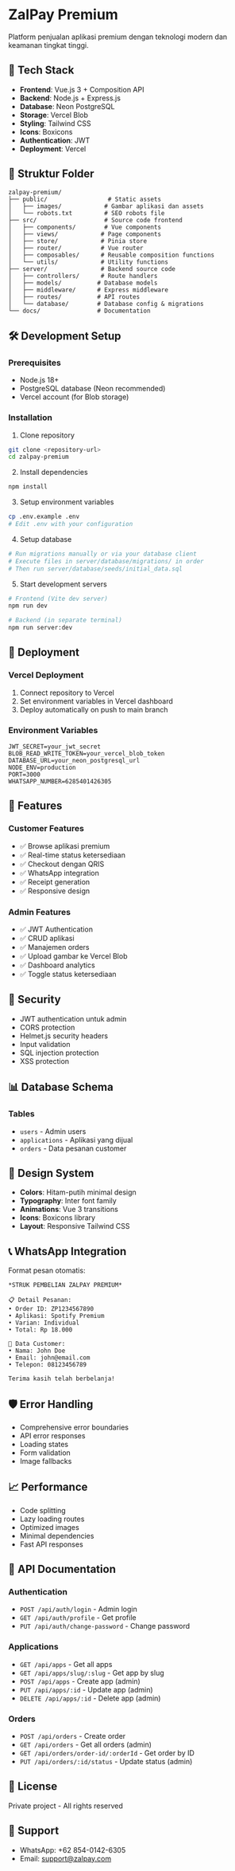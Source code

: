 # ZalPay Premium

Platform penjualan aplikasi premium dengan teknologi modern dan keamanan tingkat tinggi.

## 🚀 Tech Stack

- **Frontend**: Vue.js 3 + Composition API
- **Backend**: Node.js + Express.js
- **Database**: Neon PostgreSQL
- **Storage**: Vercel Blob
- **Styling**: Tailwind CSS
- **Icons**: Boxicons
- **Authentication**: JWT
- **Deployment**: Vercel

## 📁 Struktur Folder

```
zalpay-premium/
├── public/                 # Static assets
│   ├── images/            # Gambar aplikasi dan assets
│   └── robots.txt         # SEO robots file
├── src/                   # Source code frontend
│   ├── components/        # Vue components
│   ├── views/            # Page components
│   ├── store/            # Pinia store
│   ├── router/           # Vue router
│   ├── composables/      # Reusable composition functions
│   └── utils/            # Utility functions
├── server/               # Backend source code
│   ├── controllers/      # Route handlers
│   ├── models/          # Database models
│   ├── middleware/      # Express middleware
│   ├── routes/          # API routes
│   └── database/        # Database config & migrations
└── docs/                # Documentation
```

## 🛠️ Development Setup

### Prerequisites
- Node.js 18+
- PostgreSQL database (Neon recommended)
- Vercel account (for Blob storage)

### Installation

1. Clone repository
```bash
git clone <repository-url>
cd zalpay-premium
```

2. Install dependencies
```bash
npm install
```

3. Setup environment variables
```bash
cp .env.example .env
# Edit .env with your configuration
```

4. Setup database
```bash
# Run migrations manually or via your database client
# Execute files in server/database/migrations/ in order
# Then run server/database/seeds/initial_data.sql
```

5. Start development servers
```bash
# Frontend (Vite dev server)
npm run dev

# Backend (in separate terminal)
npm run server:dev
```

## 🚀 Deployment

### Vercel Deployment

1. Connect repository to Vercel
2. Set environment variables in Vercel dashboard
3. Deploy automatically on push to main branch

### Environment Variables

```env
JWT_SECRET=your_jwt_secret
BLOB_READ_WRITE_TOKEN=your_vercel_blob_token
DATABASE_URL=your_neon_postgresql_url
NODE_ENV=production
PORT=3000
WHATSAPP_NUMBER=6285401426305
```

## 📱 Features

### Customer Features
- ✅ Browse aplikasi premium
- ✅ Real-time status ketersediaan
- ✅ Checkout dengan QRIS
- ✅ WhatsApp integration
- ✅ Receipt generation
- ✅ Responsive design

### Admin Features
- ✅ JWT Authentication
- ✅ CRUD aplikasi
- ✅ Manajemen orders
- ✅ Upload gambar ke Vercel Blob
- ✅ Dashboard analytics
- ✅ Toggle status ketersediaan

## 🔐 Security

- JWT authentication untuk admin
- CORS protection
- Helmet.js security headers
- Input validation
- SQL injection protection
- XSS protection

## 📊 Database Schema

### Tables
- `users` - Admin users
- `applications` - Aplikasi yang dijual
- `orders` - Data pesanan customer

## 🎨 Design System

- **Colors**: Hitam-putih minimal design
- **Typography**: Inter font family
- **Animations**: Vue 3 transitions
- **Icons**: Boxicons library
- **Layout**: Responsive Tailwind CSS

## 📞 WhatsApp Integration

Format pesan otomatis:
```
*STRUK PEMBELIAN ZALPAY PREMIUM*

📋 Detail Pesanan:
• Order ID: ZP1234567890
• Aplikasi: Spotify Premium
• Varian: Individual
• Total: Rp 18.000

👤 Data Customer:
• Nama: John Doe
• Email: john@email.com
• Telepon: 08123456789

Terima kasih telah berbelanja!
```

## 🛡️ Error Handling

- Comprehensive error boundaries
- API error responses
- Loading states
- Form validation
- Image fallbacks

## 📈 Performance

- Code splitting
- Lazy loading routes
- Optimized images
- Minimal dependencies
- Fast API responses

## 🧪 API Documentation

### Authentication
- `POST /api/auth/login` - Admin login
- `GET /api/auth/profile` - Get profile
- `PUT /api/auth/change-password` - Change password

### Applications
- `GET /api/apps` - Get all apps
- `GET /api/apps/slug/:slug` - Get app by slug
- `POST /api/apps` - Create app (admin)
- `PUT /api/apps/:id` - Update app (admin)
- `DELETE /api/apps/:id` - Delete app (admin)

### Orders
- `POST /api/orders` - Create order
- `GET /api/orders` - Get all orders (admin)
- `GET /api/orders/order-id/:orderId` - Get order by ID
- `PUT /api/orders/:id/status` - Update status (admin)

## 📝 License

Private project - All rights reserved

## 👥 Support

- WhatsApp: +62 854-0142-6305
- Email: support@zalpay.com
